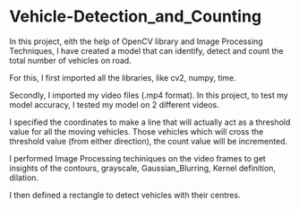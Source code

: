 # Vehicle-Detection_and_Counting


In this project, eith the help of OpenCV library and Image Processing Techniques, I have created a model that can identify, detect and count the total number of vehicles on road.

For this, I first imported all the libraries, like cv2, numpy, time.

Secondly, I imported my video files (.mp4 format). In this  project, to test my model accuracy, I tested my model on 2 different videos.

I specified the coordinates to make a line that will actually act as a threshold value for all the moving vehicles. Those vehicles which will cross the threshold value (from either direction), the count value will be incremented.

I performed Image Processing techiniques on the video frames to get insights of the contours, grayscale, Gaussian_Blurring, Kernel definition, dilation.

I then defined a rectangle to detect vehicles with their centres. 
